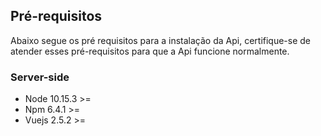 ## Pré-requisitos
Abaixo segue os pré requisitos para a instalação da Api, certifique-se de atender esses pré-requisitos para 
que a Api funcione normalmente.

### Server-side
- Node 10.15.3 >=
- Npm 6.4.1 >=
- Vuejs 2.5.2 >=
